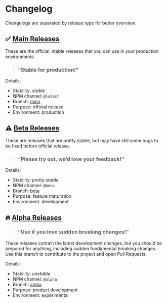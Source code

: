 # Changelog

Changelogs are separated by release type for better overview.

## ✅ [Main Releases][log_main]

These are the official, stable releases that you can use in your production environments.

> ### “Stable for production!”

Details:
- Stability: *stable*
- NPM channel: `@latest`
- Branch: [main][branch_main]
- Purpose: official release
- Environment: production

## ⚠️ [Beta Releases][log_beta]

These are releases that are pretty stable, but may have still some bugs to be fixed before official release.

> ### “Please try out, we’d love your feedback!”

Details:
- Stability: *pretty stable*
- NPM channel: `@beta`
- Branch: [beta][branch_beta]
- Purpose: feature maturation
- Environment: development

## 🔥 [Alpha Releases][log_alpha]

> ### “Use if you love sudden breaking changes!”

These releases contain the latest development changes, but you should be prepared for anything, including sudden fundamental breaking changes. Use this branch to contribute to the project and open Pull Requests.

Details:
- Stability: *unstable*
- NPM channel: `@alpha`
- Branch: [alpha][branch_alpha]
- Purpose: product development
- Environment: experimental


[log_main]: https://github.com/parse-community/parse-issue-bot/blob/main/changelogs/CHANGELOG_main.md
[log_beta]: https://github.com/parse-community/parse-issue-bot/blob/beta/changelogs/CHANGELOG_beta.md
[log_alpha]: https://github.com/parse-community/parse-issue-bot/blob/alpha/changelogs/CHANGELOG_alpha.md
[branch_main]: https://github.com/parse-community/parse-issue-bot/tree/main
[branch_beta]: https://github.com/parse-community/parse-issue-bot/tree/beta
[branch_alpha]: https://github.com/parse-community/parse-issue-bot/tree/alpha